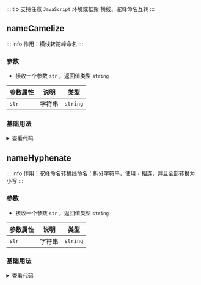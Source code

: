 <script setup>
import { useAddNumInOutlineLabel } from '../../.vitepress/utils/createElement.ts'
useAddNumInOutlineLabel(2)

import nameCamelize from './nameCamelize.vue'
import nameHyphenate from './nameHyphenate.vue'
</script>

<!-- # 横线、驼峰命名互转 -->

::: tip 支持任意 `JavaScript` 环境或框架
横线、驼峰命名互转
:::

<!-- <description-popover :num="2" :tagNameList="['浏览器','Node']" /> -->

## nameCamelize

::: info 作用：横线转驼峰命名
:::

<!-- <description :isShowIcon="false" description="横线转驼峰命名" /> -->

### 参数

- 接收一个参数 `str` ，返回值类型 `string`

| **参数属性** | **说明** | **类型** |
| ------------ | -------- | -------- |
| `str`        | 字符串   | `string` |

### 基础用法

<nameCamelize />

<details>

<summary>查看代码</summary>

<<< @/utils/nameTransform/nameCamelize.vue

</details>

## nameHyphenate

::: info 作用：驼峰命名转横线命名：拆分字符串，使用 `-` 相连，并且全部转换为小写
:::

<!-- <description :isShowIcon="false" description="驼峰命名转横线命名：拆分字符串，使用 `-` 相连，并且全部转换为小写" /> -->

### 参数

- 接收一个参数 `str` ，返回值类型 `string`

| **参数属性** | **说明** | **类型** |
| ------------ | -------- | -------- |
| `str`        | 字符串   | `string` |

### 基础用法

<nameHyphenate />

<details>

<summary>查看代码</summary>

<<< @/utils/nameTransform/nameHyphenate.vue

</details>
